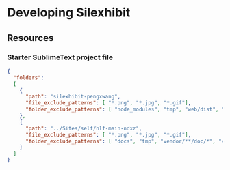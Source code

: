 # Developing Silexhibit

## Resources

### Starter SublimeText project file

```json
{
  "folders":
  [
    {
      "path": "silexhibit-pengxwang",
      "file_exclude_patterns": [ "*.png", "*.jpg", "*.gif"],
      "folder_exclude_patterns": [ "node_modules", "tmp", "web/dist", "web/docs" ]
    },
    {
      "path": "../Sites/self/hlf-main-ndxz",
      "file_exclude_patterns": [ "*.png", "*.jpg", "*.gif"],
      "folder_exclude_patterns": [ "docs", "tmp", "vendor/**/doc/*", "vendor/**/bin", "web/dist"]
    }
  ]
}
```
